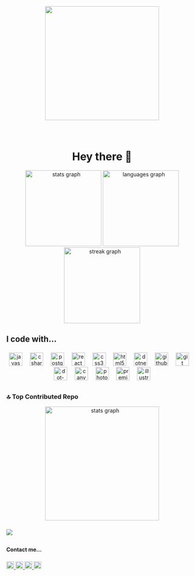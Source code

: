 <div align="center">
  <img height="300" src="https://media3.giphy.com/media/L1R1tvI9svkIWwpVYr/giphy.gif?cid=ecf05e47e6hrch8yhtetkesx0docyhvxisdaw2lj3s8r5qyc&ep=v1_gifs_related&rid=giphy.gif&ct=g"  />
</div>

###

<br clear="both">

<h1 align="center">Hey there 👾</h1>


<div align="center">
  <img src="https://github-readme-stats.vercel.app/api?username=busenuryildiz&theme=bear&show_icons=true&hide_border=false&count_private=true" height="200" alt="stats graph"  />
  <img src="https://github-readme-stats.vercel.app/api/top-langs?username=busenuryildiz&locale=en&hide_title=false&layout=compact&card_width=320&langs_count=5&theme=bear&hide_border=false&order=2" height="200" alt="languages graph"  />
  <img src="https://streak-stats.demolab.com?user=busenuryildiz&locale=en&mode=daily&theme=bear&hide_border=false&border_radius=8&date_format=j%20M%5B%20Y%5D&order=3" height="200" alt="streak graph"  />
</div>

###
<h2 align="left">I code with...</h2>

###


<div align="center">
  <img src="https://skillicons.dev/icons?i=js" height="35" alt="javascript logo"  />
  <img width="12" />
  <img src="https://skillicons.dev/icons?i=cs" height="35" alt="csharp logo"  />
  <img width="12" />
  <img src="https://skillicons.dev/icons?i=postgres" height="35" alt="postgresql logo"  />
  <img width="12" />
  <img src="https://skillicons.dev/icons?i=react" height="35" alt="react logo"  />
  <img width="12" />
  <img src="https://skillicons.dev/icons?i=css" height="35" alt="css3 logo"  />
  <img width="12" />
  <img src="https://skillicons.dev/icons?i=html" height="35" alt="html5 logo"  />
  <img width="12" />
  <img src="https://cdn.jsdelivr.net/gh/devicons/devicon/icons/dotnetcore/dotnetcore-original.svg" height="35" alt="dotnetcore logo"  />
  <img width="12" />
  <img src="https://skillicons.dev/icons?i=github" height="35" alt="github logo"  />
  <img width="12" />
  <img src="https://skillicons.dev/icons?i=git" height="35" alt="git logo"  />
  <img width="12" />
  <img src="https://skillicons.dev/icons?i=dotnet" height="35" alt="dot-net logo"  />
  <img width="12" />
  <img src="https://cdn.simpleicons.org/canva/00C4CC" height="35" alt="canva logo"  />
  <img width="12" />
  <img src="https://cdn.simpleicons.org/adobephotoshop/31A8FF" height="35" alt="photoshop logo"  />
  <img width="12" />
  <img src="https://cdn.simpleicons.org/adobepremierepro/9999FF" height="35" alt="premierepro logo"  />
  <img width="12" />
  <img src="https://cdn.simpleicons.org/adobeillustrator/FF9A00" height="35" alt="illustrator logo"  />
</div>

##
### 🔝 Top Contributed Repo
<div align="center">
  <img src="https://github-contributor-stats.vercel.app/api?username=busenuryildiz&limit=5&theme=bear&combine_all_yearly_contributions=true" height="300" alt="stats graph"  />
  </div>

###

[![](https://visitcount.itsvg.in/api?id=busenuryildiz&icon=6&color=5)](https://visitcount.itsvg.in)

##
<h4 align="left">Contact me...</h4>

###

<div align="left">
  <a href="mailto:busenurryildiz@gmail.com" target="_blank">
    <img src="https://img.shields.io/static/v1?message=Gmail&logo=gmail&label=&color=D14836&logoColor=white&labelColor=&style=for-the-badge" height="20" alt="gmail logo"  />
  </a>
  <a href="https://www.linkedin.com/in/buseyildizz/" target="_blank">
    <img src="https://img.shields.io/static/v1?message=LinkedIn&logo=linkedin&label=&color=0077B5&logoColor=white&labelColor=&style=for-the-badge" height="20" alt="linkedin logo"  />
  </a>
  <a href="https://codesandbox.io/u/busenuryildiz" target="_blank">
    <img src="https://img.shields.io/static/v1?message=Codesandbox&logo=codesandbox&label=&color=040404&logoColor=DBDBDB&labelColor=&style=for-the-badge" height="20" alt="codesandbox logo"  />
  </a>
  <a href="https://www.hackerrank.com/profile/busenuryildiz531" target="_blank">
    <img src="https://img.shields.io/static/v1?message=HackerRank&logo=hackerrank&label=&color=2EC866&logoColor=white&labelColor=&style=for-the-badge" height="20" alt="hackerrank logo"  />
  </a>
</div>

